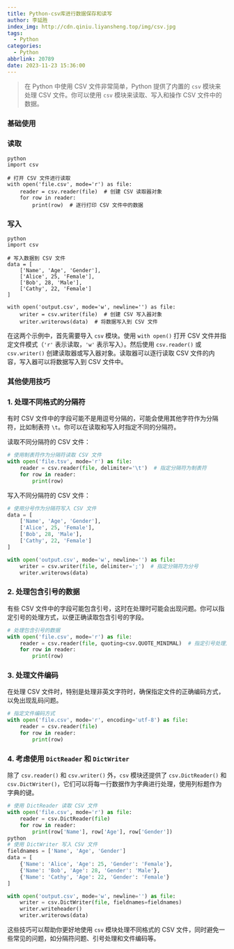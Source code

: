 ```yaml
---
title: Python-csv库进行数据保存和读写
author: 李延胜
index_img: http://cdn.qiniu.liyansheng.top/img/csv.jpg
tags:
  - Python
categories:
  - Python
abbrlink: 20789
date: 2023-11-23 15:36:00
---
```

>在 Python 中使用 CSV 文件非常简单，Python 提供了内置的 `csv` 模块来处理 CSV 文件。你可以使用 `csv` 模块来读取、写入和操作 CSV 文件中的数据。

### 基础使用

### 读取 

```
python
import csv

# 打开 CSV 文件进行读取
with open('file.csv', mode='r') as file:
    reader = csv.reader(file)  # 创建 CSV 读取器对象
    for row in reader:
        print(row)  # 逐行打印 CSV 文件中的数据
```

### 写入 

```
python
import csv

# 写入数据到 CSV 文件
data = [
    ['Name', 'Age', 'Gender'],
    ['Alice', 25, 'Female'],
    ['Bob', 28, 'Male'],
    ['Cathy', 22, 'Female']
]

with open('output.csv', mode='w', newline='') as file:
    writer = csv.writer(file)  # 创建 CSV 写入器对象
    writer.writerows(data)  # 将数据写入到 CSV 文件
```

在这两个示例中，首先需要导入 `csv` 模块。使用 `with open()` 打开 CSV 文件并指定文件模式（`'r'` 表示读取，`'w'` 表示写入）。然后使用 `csv.reader()` 或 `csv.writer()` 创建读取器或写入器对象。读取器可以逐行读取 CSV 文件的内容，写入器可以将数据写入到 CSV 文件中。

### 其他使用技巧

### 1. 处理不同格式的分隔符

有时 CSV 文件中的字段可能不是用逗号分隔的，可能会使用其他字符作为分隔符，比如制表符 `\t`。你可以在读取和写入时指定不同的分隔符。

读取不同分隔符的 CSV 文件：

```python
# 使用制表符作为分隔符读取 CSV 文件
with open('file.tsv', mode='r') as file:
    reader = csv.reader(file, delimiter='\t')  # 指定分隔符为制表符
    for row in reader:
        print(row)
```

写入不同分隔符的 CSV 文件：

```python
# 使用分号作为分隔符写入 CSV 文件
data = [
    ['Name', 'Age', 'Gender'],
    ['Alice', 25, 'Female'],
    ['Bob', 28, 'Male'],
    ['Cathy', 22, 'Female']
]

with open('output.csv', mode='w', newline='') as file:
    writer = csv.writer(file, delimiter=';')  # 指定分隔符为分号
    writer.writerows(data)
```

### 2. 处理包含引号的数据

有些 CSV 文件中的字段可能包含引号，这时在处理时可能会出现问题。你可以指定引号的处理方式，以便正确读取包含引号的字段。

```python
# 处理包含引号的数据
with open('file.csv', mode='r') as file:
    reader = csv.reader(file, quoting=csv.QUOTE_MINIMAL)  # 指定引号处理方式
    for row in reader:
        print(row)
```

### 3. 处理文件编码

在处理 CSV 文件时，特别是处理非英文字符时，确保指定文件的正确编码方式，以免出现乱码问题。

```python
# 指定文件编码方式
with open('file.csv', mode='r', encoding='utf-8') as file:
    reader = csv.reader(file)
    for row in reader:
        print(row)
```

### 4. 考虑使用 `DictReader` 和 `DictWriter`

除了 `csv.reader()` 和 `csv.writer()` 外，`csv` 模块还提供了 `csv.DictReader()` 和 `csv.DictWriter()`，它们可以将每一行数据作为字典进行处理，使用列标题作为字典的键。

```python
# 使用 DictReader 读取 CSV 文件
with open('file.csv', mode='r') as file:
    reader = csv.DictReader(file)
    for row in reader:
        print(row['Name'], row['Age'], row['Gender'])
python
# 使用 DictWriter 写入 CSV 文件
fieldnames = ['Name', 'Age', 'Gender']
data = [
    {'Name': 'Alice', 'Age': 25, 'Gender': 'Female'},
    {'Name': 'Bob', 'Age': 28, 'Gender': 'Male'},
    {'Name': 'Cathy', 'Age': 22, 'Gender': 'Female'}
]

with open('output.csv', mode='w', newline='') as file:
    writer = csv.DictWriter(file, fieldnames=fieldnames)
    writer.writeheader()
    writer.writerows(data)
```

这些技巧可以帮助你更好地使用 `csv` 模块处理不同格式的 CSV 文件，同时避免一些常见的问题，如分隔符问题、引号处理和文件编码等。